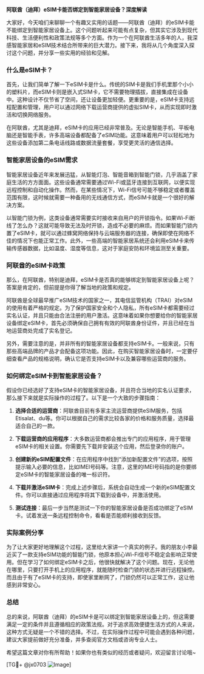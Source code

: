 **阿联酋（迪拜）eSIM卡能否绑定到智能家居设备？深度解读**

大家好，今天咱们来聊聊一个有趣又实用的话题——阿联酋（迪拜）的eSIM卡能不能绑定到智能家居设备上。这个问题听起来可能有点复杂，但其实它涉及到现代科技、生活便利性和政策法规等多个方面。作为一个在阿联酋生活多年的人，我深感智能家居和eSIM技术结合所带来的巨大潜力。接下来，我将从几个角度深入探讨这个问题，并分享一些实用的经验和见解。

### 什么是eSIM卡？

首先，让我们简单了解一下eSIM卡是什么。传统的SIM卡是我们手机里那个小小的塑料片，而eSIM卡则是嵌入式SIM卡，它不需要物理插拔，直接集成在设备中。这种设计不仅节省了空间，还让设备更加轻便。更重要的是，eSIM卡支持远程配置和管理，用户可以通过网络下载运营商提供的虚拟SIM卡，从而实现即时激活和切换网络服务。

在阿联酋，尤其是迪拜，eSIM卡的应用已经非常普及。无论是智能手机、平板电脑还是智能手表，许多高端设备都配备了eSIM功能。这意味着用户可以轻松地为这些设备添加第二条电话线路或数据流量套餐，享受更灵活的通信选择。

### 智能家居设备的eSIM需求

智能家居设备近年来发展迅猛，从智能灯泡、智能音箱到智能门锁，几乎涵盖了家庭生活的方方面面。这些设备通常需要通过Wi-Fi或蓝牙连接到互联网，以便实现远程控制和自动化操作。然而，在某些情况下，Wi-Fi信号可能不够稳定或者覆盖范围有限，这时候就需要一种备用的无线通信方式，而eSIM卡就是一个很好的解决方案。

以智能门锁为例，这类设备通常需要实时接收来自用户的开锁指令。如果Wi-Fi断线了怎么办？这就可能导致无法及时开锁，造成不必要的麻烦。而如果智能门锁内置了eSIM卡，就可以通过蜂窝网络保持与云端服务器的连接，确保即使在网络不佳的情况下也能正常工作。此外，一些高端的智能家居系统还会利用eSIM卡来传输传感器数据，比如温度、湿度等信息，这对于家庭安防和环境监测至关重要。

### 阿联酋的eSIM卡政策

那么，在阿联酋，特别是迪拜，eSIM卡是否真的能够绑定到智能家居设备上呢？答案是肯定的，但前提是你得了解当地的政策和规定。

阿联酋是全球最早推广eSIM技术的国家之一，其电信监管机构（TRAI）对eSIM的使用有着严格的规定。为了保护国家安全和个人隐私，所有eSIM卡都需要经过实名认证，并且只能由合法注册的用户激活。这意味着如果你想要给你的智能家居设备绑定eSIM卡，首先必须确保自己拥有有效的阿联酋身份证件，并且已经在当地运营商处完成了实名登记。

另外，需要注意的是，并非所有的智能家居设备都支持eSIM卡。一般来说，只有那些高端品牌的产品才会配备这项功能。因此，在购买智能家居设备时，一定要仔细查看产品的规格说明，确认它是否支持eSIM卡以及兼容哪些运营商的服务。

### 如何绑定eSIM卡到智能家居设备？

假设你已经选好了支持eSIM卡的智能家居设备，并且符合当地的实名认证要求，那么接下来就是实际操作的过程了。以下是一个大致的步骤指南：

1. **选择合适的运营商**：阿联酋目前有多家主流运营商提供eSIM服务，包括Etisalat、du等。你可以根据自己的需求比较各家的价格和服务质量，选择最适合自己的一款。

2. **下载运营商的应用程序**：大多数运营商都会推出专门的应用程序，用于管理eSIM卡的相关设置。你需要先下载并安装这个应用，然后登录你的账户。

3. **创建新的eSIM配置文件**：在应用程序中找到“添加新配置文件”的选项，按照提示输入必要的信息，比如IMEI号码等。注意，这里的IMEI号码指的是你要绑定eSIM卡的智能家居设备的唯一标识符。

4. **下载并激活eSIM卡**：完成上述步骤后，系统会自动生成一个新的eSIM配置文件。你可以直接通过应用程序将其下载到设备中，并激活使用。

5. **测试连接**：最后一步当然是测试一下你的智能家居设备是否成功绑定了eSIM卡。试着发送一条远程控制命令，看看是否能顺利接收到反馈。

### 实际案例分享

为了让大家更好地理解这个过程，这里给大家讲一个真实的例子。我的朋友小李最近买了一款支持eSIM功能的智能门锁，他原本担心Wi-Fi信号不稳定会影响正常使用。但在学习了如何绑定eSIM卡之后，他很快就解决了这个问题。现在，无论他在哪里，只要打开手机上的应用程序，就能随时检查门锁的状态并进行远程操控。而且由于有了eSIM卡的支持，即使家里断网了，门锁仍然可以正常工作，这让他感到非常安心。

### 总结

总的来说，阿联酋（迪拜）的eSIM卡是可以绑定到智能家居设备上的，但这需要满足一定的条件并且遵循相应的政策法规。对于追求高效便捷生活方式的人来说，这种方式无疑是一个不错的选择。不过，在实际操作过程中可能会遇到各种问题，建议大家提前做好充分准备，并多查阅官方文档或咨询专业人士。

希望这篇文章对你有所帮助！如果你也有类似的经历或者疑问，欢迎留言讨论哦~ 

[TG💪+ @jx0703 ![Image](https://github.com/user-attachments/assets/dbca1d08-cadb-493c-b0ec-ad6f7a83f270)]